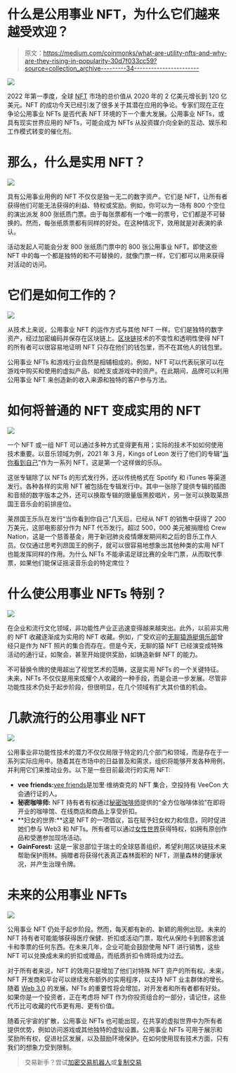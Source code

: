# 什么是公用事业 NFT，为什么它们越来越受欢迎？

> 原文：<https://medium.com/coinmonks/what-are-utility-nfts-and-why-are-they-rising-in-popularity-30d7f033cc59?source=collection_archive---------34----------------------->

![](img/cfc0db936d125a0b8226f446598d1527.png)

2022 年第一季度，全球 [NFT](/@orbis86/the-beginners-guide-to-nfts-fe66dc769dd2?source=user_profile---------24----------------------------) 市场的总价值从 2020 年的 2 亿美元增长到 120 亿美元。NFT 的成功今天已经引发了很多关于其潜在应用的争论。专家们现在正在争论公用事业 NFTs 是否代表 NFT 环境的下一个重大发展。公用事业 NFTs，或具有现实世界应用的 NFTs，可能会成为 NFTs 从投资媒介向全新的互动、娱乐和工作模式转变的催化剂。

# **那么，什么是实用 NFT？**

![](img/bd3656724b2507323b134628601ab1a6.png)

具有公用事业用例的 NFT 不仅仅是独一无二的数字资产。它们是 NFT，让所有者获得他们可能无法获得的利益、特权或奖励。例如，你可以为一场有 800 个空位的演出派发 800 张纸质门票。由于每张票都有一个唯一的票号，它们都是不可替换的。然而，每张纸质票都有同样的好处。在这种情况下，效用就是对表演的承认。

活动发起人可能会分发 800 张纸质门票中的 800 张公用事业 NFT。即使这些 NFT 中的每一个都是独特的和不可替换的，就像门票一样，它们都可以用来获得对活动的访问。

# **它们是如何工作的？**

![](img/fe519311941657839f7418c6c4fabcc4.png)

从技术上来说，公用事业 NFT 的运作方式与其他 NFT 一样。它们是独特的数字资产，经过加密编码并保存在区块链上。[区块链](/@orbis86/how-blockchain-technology-can-revive-the-global-economy-af2338d363dd?source=user_profile---------13----------------------------)技术的不变性和透明性使得 NFT 的所有者可以很容易地证明 NFT 只存在他们的钱包里，而不在其他人的钱包里。

公用事业 NFTs 和游戏行业自然是相辅相成的。例如，NFT 可以代表玩家可以在游戏中购买和使用的虚拟产品，如枪支或游戏中的资产。在此期间，品牌可以利用公用事业 NFT 来创造新的收入来源和独特的客户参与方法。

# **如何将普通的 NFT 变成实用的 NFT**

![](img/b0e693d3ca6b449c56a6906fa1c837be.png)

一个 NFT 或一组 NFT 可以通过多种方式变得更有用；实际的技术不如如何使用技术重要。以音乐领域为例，2021 年 3 月，Kings of Leon 发行了他们的专辑“[当你看到自己](https://opensea.io/assets/ethereum/0x557430421f8f3ed0a92aca211f1c05ad7b606288/0)”作为一系列 NFT，这是第一个这样做的乐队。

这张专辑除了以 NFTs 的形式发行外，还以传统格式在 Spotify 和 iTunes 等渠道发行。各种各样的实用 NFT 被包括在专辑发行中。其中一张除了提供专辑的插图和音频的数字版本之外，还可以换取专辑的限量版黑胶唱片，另一张可以换取莱昂国王音乐会的前排座位。

莱昂国王乐队在发行“当你看到你自己”几天后，已经从 NFT 的销售中获得了 200 万美元，这部电影部分作为 NFT 代币发行。超过 500，000 美元被捐赠给 Crew Nation，这是一个慈善基金，用于新冠肺炎疫情爆发期间和之后的音乐工作人员。仅仅通过思考列昂国王的例子，就可以很容易地想象出其他种类的实用 NFT 也能发挥同样的作用。为什么 NFTs 不能承诺足球比赛的全年门票，从而取代季票，如果他们能保证摇滚音乐会的特定席位？

# 什么使公用事业 NFTs 特别？

![](img/622a4803e19dae9e5a319b4d4c747d89.png)

在企业和流行文化领域，非功能性产业正迅速变得越来越突出。此外，以前非实用的 NFT 收藏逐渐成为实用的 NFT 收藏。例如，广受欢迎的[无聊猿游艇俱乐部](https://boredapeyachtclub.com/)曾经只是作为 NFT 照片的集合而存在。但是今天，无聊的猿 NFT 已经演变成特殊活动的通行证，如聚会，甚至开始提供奖励，如铸造新鲜 NFT 的能力。

不可替换令牌的使用超出了视觉艺术的范畴，这是实用 NFTs 的一个关键特征。未来，NFTs 不仅仅是用来炫耀个人收藏的一种手段，而是会进一步发展。尽管非功能性技术仍处于起步阶段，但很明显，在几个领域有扩大其价值的机会。

# **几款流行的公用事业 NFT**

![](img/e153958a88a710ba5c1c8ece15c6e267.png)

公用事业非功能性技术的潜力不仅仅局限于特定的几个部门和领域，而是存在于一系列实际应用中。随着其在市场中的日益普及和需求，组织将能够开发各种用例，并利用它们来推动业务。以下是一些目前最流行的实用 NFT:

*   **vee friends:**[vee friends](https://veefriends.com/)是加里·维纳查克的 NFT 集合，空投持有 VeeCon 大会通行证的人。
*   **秘密咖啡师:** NFT 持有者有权通过[秘密咖啡师](https://cryptobaristas.com/)提供的“全方位咖啡体验”在即将开业的咖啡馆、在线商店和商品上享受折扣。
*   **妇女的世界:**这是 NFT 的一项倡议，旨在赋予妇女权力和信息，同时促进她们参与 Web3 和 NFTs。所有者可以通过[女性世界](https://worldofwomen.art/)获得特权，如拥有原创作品和受邀参加现场活动。
*   **GainForest:** 这是一家总部位于瑞士的全球慈善组织，希望利用区块链技术来帮助保护雨林。捐赠者将获得代表真正森林面积的 NFT，测量森林的健康状况，并产生治理令牌。

# **未来的公用事业 NFTs**

![](img/5e5f3c46d8cd937dc2244639acbe8b58.png)

公用事业 NFT 仍处于起步阶段。然而，每天都有新的、新颖的用例出现。未来的 NFT 持有者可能能够获得医疗保健、折扣或活动门票，取代从保险卡到顾客忠诚卡和季票的任何东西。在未来几年，企业可能会鼓励使用 NFT 进行销售，这些 NFT 可以兑换成未来的折扣或赠品，而纸质折扣令牌将成为过去。

对于所有者来说，NFT 的效用只是增加了他们对特殊 NFT 资产的所有权。未来，NFT 开发商和平台可以继续发布额外的实用程序，以支持 NFT 业主群体的增长。随着 [Web 3.0](/@orbis86/interoperability-in-web3-0-106716fdb74?source=user_profile---------10----------------------------) 的发展，NFTs 的重要性将会增加，对开发者和所有者都有好处。如果你是一个投资者，正在考虑将 NFT 作为你投资组合的一部分，请记住，这些代币比可收藏的代币更有用、更有价值。

随着元宇宙的扩散，公用事业 NFTs 也可能出现，在共享的虚拟世界中为所有者提供优势，例如访问游戏或其他独特的虚拟设置。公用事业 NFTs 可用于展示和奖励所有权，促进社区发展，以及鼓励环境保护。在如何使用现有技术方面，只有我们的想象力受到限制。

> 交易新手？尝试[加密交易机器人](/coinmonks/crypto-trading-bot-c2ffce8acb2a)或[复制交易](/coinmonks/top-10-crypto-copy-trading-platforms-for-beginners-d0c37c7d698c)